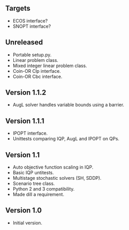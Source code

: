 Targets
-------
* ECOS interface?
* SNOPT interface?

Unreleased
----------
* Portable setup.py.
* Linear problem class.
* Mixed integer linear problem class.
* Coin-OR Clp interface.
* Coin-OR Cbc interface.

Version 1.1.2
-------------
* AugL solver handles variable bounds using a barrier.

Version 1.1.1
-------------
* IPOPT interface.
* Unittests comparing IQP, AugL and IPOPT on QPs.

Version 1.1
-----------
* Auto objective function scaling in IQP.
* Basic IQP untitests.
* Multistage stochastic solvers (SH, SDDP).
* Scenario tree class.
* Python 2 and 3 compatibility.
* Made dill a requirement.

Version 1.0
-----------
* Initial version.
